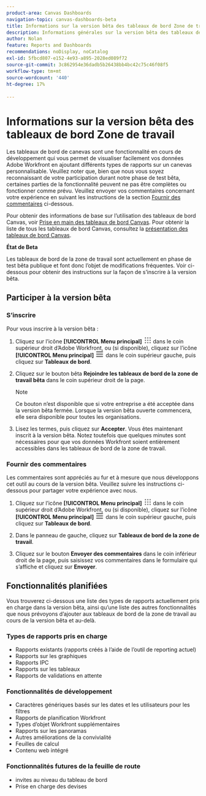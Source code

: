 ```yaml
---
product-area: Canvas Dashboards
navigation-topic: canvas-dashboards-beta
title: Informations sur la version bêta des tableaux de bord Zone de travail
description: Informations générales sur la version bêta des tableaux de bord Zone de travail
author: Nolan
feature: Reports and Dashboards
recommendations: noDisplay, noCatalog
exl-id: 5fbcd807-e152-4e93-a895-2028ed089f72
source-git-commit: 3c862954e36dadb5b26438bb4bc42c75c46f08f5
workflow-type: tm+mt
source-wordcount: '440'
ht-degree: 17%

---
```


# Informations sur la version bêta des tableaux de bord Zone de travail

Les tableaux de bord de canevas sont une fonctionnalité en cours de développement qui vous permet de visualiser facilement vos données Adobe Workfront en ajoutant différents types de rapports sur un canevas personnalisable. Veuillez noter que, bien que nous vous soyez reconnaissant de votre participation durant notre phase de test bêta, certaines parties de la fonctionnalité peuvent ne pas être complètes ou fonctionner comme prévu. Veuillez envoyer vos commentaires concernant votre expérience en suivant les instructions de la section [Fournir des commentaires](#provide-feedback) ci-dessous.

Pour obtenir des informations de base sur l’utilisation des tableaux de bord Canvas, voir [Prise en main des tableaux de bord Canvas](/help/quicksilver/reports-and-dashboards/canvas-dashboards/manage-canvas-dashboards/get-started-canvas-dashboards.md).
Pour obtenir la liste de tous les tableaux de bord Canvas, consultez la [présentation des tableaux de bord Canvas](/help/quicksilver/reports-and-dashboards/canvas-dashboards/canvas-dashboards-overview.md).

**État de Beta**

Les tableaux de bord de la zone de travail sont actuellement en phase de test bêta publique et font donc l’objet de modifications fréquentes. Voir ci-dessous pour obtenir des instructions sur la façon de s’inscrire à la version bêta.

## Participer à la version bêta

### S’inscrire

Pour vous inscrire à la version bêta :

1. Cliquez sur l’icône **[!UICONTROL Menu principal]** ![Menu principal](/help/_includes/assets/main-menu-icon.png) dans le coin supérieur droit d’Adobe Workfront, ou (si disponible), cliquez sur l’icône **[!UICONTROL Menu principal]** ![Menu principal](/help/_includes/assets/main-menu-icon-left-nav.png) dans le coin supérieur gauche, puis cliquez sur **Tableaux de bord**.

1. Cliquez sur le bouton bêta **Rejoindre les tableaux de bord de la zone de travail bêta** dans le coin supérieur droit de la page.

   >[!NOTE]
   >
   >Ce bouton n’est disponible que si votre entreprise a été acceptée dans la version bêta fermée. Lorsque la version bêta ouverte commencera, elle sera disponible pour toutes les organisations.

1. Lisez les termes, puis cliquez sur **Accepter**. Vous êtes maintenant inscrit à la version bêta. Notez toutefois que quelques minutes sont nécessaires pour que vos données Workfront soient entièrement accessibles dans les tableaux de bord de la zone de travail.

### Fournir des commentaires

Les commentaires sont appréciés au fur et à mesure que nous développons cet outil au cours de la version bêta. Veuillez suivre les instructions ci-dessous pour partager votre expérience avec nous.

1. Cliquez sur l’icône **[!UICONTROL Menu principal]** ![Menu principal](/help/_includes/assets/main-menu-icon.png) dans le coin supérieur droit d’Adobe Workfront, ou (si disponible), cliquez sur l’icône **[!UICONTROL Menu principal]** ![Menu principal](/help/_includes/assets/main-menu-icon-left-nav.png) dans le coin supérieur gauche, puis cliquez sur **Tableaux de bord**.

1. Dans le panneau de gauche, cliquez sur **Tableaux de bord de la zone de travail**.

1. Cliquez sur le bouton **Envoyer des commentaires** dans le coin inférieur droit de la page, puis saisissez vos commentaires dans le formulaire qui s’affiche et cliquez sur **Envoyer**.

## Fonctionnalités planifiées

Vous trouverez ci-dessous une liste des types de rapports actuellement pris en charge dans la version bêta, ainsi qu’une liste des autres fonctionnalités que nous prévoyons d’ajouter aux tableaux de bord de la zone de travail au cours de la version bêta et au-delà.

### Types de rapports pris en charge

* Rapports existants (rapports créés à l’aide de l’outil de reporting actuel)
* Rapports sur les graphiques
* Rapports IPC
* Rapports sur les tableaux
* Rapports de validations en attente

### Fonctionnalités de développement

* Caractères génériques basés sur les dates et les utilisateurs pour les filtres
* Rapports de planification Workfront
* Types d’objet Workfront supplémentaires
* Rapports sur les panoramas
* Autres améliorations de la convivialité
* Feuilles de calcul
* Contenu web intégré

### Fonctionnalités futures de la feuille de route

* invites au niveau du tableau de bord
* Prise en charge des devises
